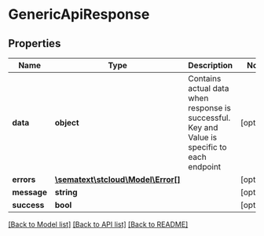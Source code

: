# GenericApiResponse

## Properties
Name | Type | Description | Notes
------------ | ------------- | ------------- | -------------
**data** | **object** | Contains actual data when response is successful. Key and Value is specific to each endpoint | [optional]
**errors** | [**\sematext\stcloud\Model\Error[]**](Error.md) |  | [optional]
**message** | **string** |  | [optional]
**success** | **bool** |  | [optional]

[[Back to Model list]](../README.md#documentation-for-models) [[Back to API list]](../README.md#documentation-for-api-endpoints) [[Back to README]](../README.md)
